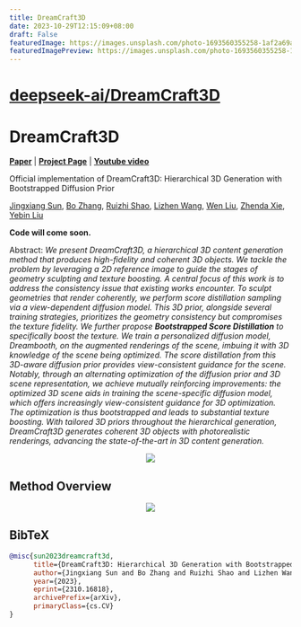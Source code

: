 ```yaml
---
title: DreamCraft3D
date: 2023-10-29T12:15:09+08:00
draft: False
featuredImage: https://images.unsplash.com/photo-1693560355258-1af2a69a9ccd?ixid=M3w0NjAwMjJ8MHwxfHJhbmRvbXx8fHx8fHx8fDE2OTg1NTI4NjN8&ixlib=rb-4.0.3
featuredImagePreview: https://images.unsplash.com/photo-1693560355258-1af2a69a9ccd?ixid=M3w0NjAwMjJ8MHwxfHJhbmRvbXx8fHx8fHx8fDE2OTg1NTI4NjN8&ixlib=rb-4.0.3
---
```


# [deepseek-ai/DreamCraft3D](https://github.com/deepseek-ai/DreamCraft3D)

# DreamCraft3D

[**Paper**](https://arxiv.org/abs/2310.16818) | [**Project Page**](https://mrtornado24.github.io/DreamCraft3D/) | [**Youtube video**](https://www.youtube.com/watch?v=0FazXENkQms)

Official implementation of DreamCraft3D: Hierarchical 3D Generation with Bootstrapped Diffusion Prior

[Jingxiang Sun](https://mrtornado24.github.io/), [Bo Zhang](https://bo-zhang.me/), [Ruizhi Shao](https://dsaurus.github.io/saurus/), [Lizhen Wang](https://lizhenwangt.github.io/), [Wen Liu](https://github.com/StevenLiuWen), [Zhenda Xie](https://zdaxie.github.io/), [Yebin Liu](https://liuyebin.com/)

**Code will come soon.**

Abstract: *We present DreamCraft3D, a hierarchical 3D content generation method that produces high-fidelity and coherent 3D objects. We tackle the problem by leveraging a 2D reference image to guide the stages of geometry sculpting and texture boosting. A central focus of this work is to address the consistency issue that existing
works encounter. To sculpt geometries that render coherently, we perform score
distillation sampling via a view-dependent diffusion model. This 3D prior, alongside several training strategies, prioritizes the geometry consistency but compromises the texture fidelity. We further propose **Bootstrapped Score Distillation** to
specifically boost the texture. We train a personalized diffusion model, Dreambooth, on the augmented renderings of the scene, imbuing it with 3D knowledge
of the scene being optimized. The score distillation from this 3D-aware diffusion prior provides view-consistent guidance for the scene. Notably, through an
alternating optimization of the diffusion prior and 3D scene representation, we
achieve mutually reinforcing improvements: the optimized 3D scene aids in training the scene-specific diffusion model, which offers increasingly view-consistent
guidance for 3D optimization. The optimization is thus bootstrapped and leads
to substantial texture boosting. With tailored 3D priors throughout the hierarchical generation, DreamCraft3D generates coherent 3D objects with photorealistic
renderings, advancing the state-of-the-art in 3D content generation.*

<p align="center">
    <img src="assets/repo_static_v2.png">
</p>


## Method Overview
<p align="center">
    <img src="assets/diagram-1.png">
</p>


<!-- https://github.com/MrTornado24/DreamCraft3D/assets/45503891/8e70610c-d812-4544-86bf-7f8764e41067



https://github.com/MrTornado24/DreamCraft3D/assets/45503891/b1e8ae54-1afd-4e0f-88f7-9bd5b70fd44d



https://github.com/MrTornado24/DreamCraft3D/assets/45503891/ead40f9b-d7ee-4ee8-8d98-dbd0b8fbab97 -->


## BibTeX

```bibtex
@misc{sun2023dreamcraft3d,
      title={DreamCraft3D: Hierarchical 3D Generation with Bootstrapped Diffusion Prior}, 
      author={Jingxiang Sun and Bo Zhang and Ruizhi Shao and Lizhen Wang and Wen Liu and Zhenda Xie and Yebin Liu},
      year={2023},
      eprint={2310.16818},
      archivePrefix={arXiv},
      primaryClass={cs.CV}
}
```
